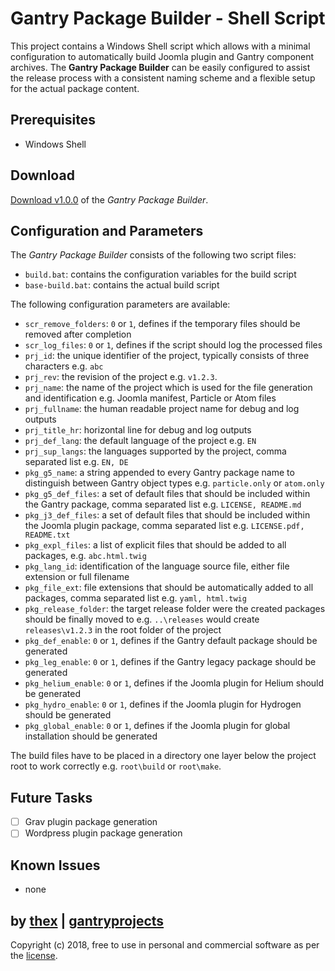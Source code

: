 # Gantry Package Builder - Shell Script
This project contains a Windows Shell script which allows with a minimal configuration to automatically build Joomla plugin and Gantry component archives. The **Gantry Package Builder** can be easily configured to assist the release process with a consistent naming scheme and a flexible setup for the actual package content.

## Prerequisites
* Windows Shell

## Download
[Download v1.0.0](https://github.com/thexmanxyz/Package-Builder-Gantry/archive/v1.0.0.zip) of the *Gantry Package Builder*.

## Configuration and Parameters
The *Gantry Package Builder* consists of the following two script files:

* `build.bat`: contains the configuration variables for the build script
* `base-build.bat`: contains the actual build script

The following configuration parameters are available:

* `scr_remove_folders`: `0` or `1`, defines if the temporary files should be removed after completion
* `scr_log_files`: `0` or `1`, defines if the script should log the processed files
* `prj_id`: the unique identifier of the project, typically consists of three characters e.g. `abc`
* `prj_rev`: the revision of the project e.g. `v1.2.3`.
* `prj_name`: the name of the project which is used for the file generation and identification e.g. Joomla manifest, Particle or Atom files
* `prj_fullname`: the human readable project name for debug and log outputs
* `prj_title_hr`: horizontal line for debug and log outputs
* `prj_def_lang`: the default language of the project e.g. `EN`
* `prj_sup_langs`: the languages supported by the project, comma separated list e.g. `EN, DE`
* `pkg_g5_name`: a string appended to every Gantry package name to distinguish between Gantry object types e.g. `particle.only` or `atom.only`
* `pkg_g5_def_files`: a set of default files that should be included within the Gantry package, comma separated list e.g. `LICENSE, README.md`
* `pkg_j3_def_files`: a set of default files that should be included within the Joomla plugin package, comma separated list e.g. `LICENSE.pdf, README.txt`
* `pkg_expl_files`: a list of explicit files that should be added to all packages, e.g. `abc.html.twig`
* `pkg_lang_id`: identification of the language source file, either file extension or full filename
* `pkg_file_ext`: file extensions that should be automatically added to all packages, comma separated list e.g. `yaml, html.twig`
* `pkg_release_folder`: the target release folder were the created packages should be finally moved to e.g. `..\releases` would create `releases\v1.2.3` in the root folder of the project
* `pkg_def_enable`: `0` or `1`, defines if the Gantry default package should be generated
* `pkg_leg_enable`: `0` or `1`, defines if the Gantry legacy package should be generated
* `pkg_helium_enable`: `0` or `1`, defines if the Joomla plugin for Helium should be generated
* `pkg_hydro_enable`: `0` or `1`, defines if the Joomla plugin for Hydrogen should be generated
* `pkg_global_enable`: `0` or `1`, defines if the Joomla plugin for global installation should be generated

The build files have to be placed in a directory one layer below the project root to work correctly e.g. `root\build` or `root\make`.

## Future Tasks
- [ ] Grav plugin package generation
- [ ] Wordpress plugin package generation

## Known Issues
* none

## by [thex](https://github.com/thexmanxyz) | [gantryprojects](https://gantryprojects.com)
Copyright (c) 2018, free to use in personal and commercial software as per the [license](/LICENSE.md).

